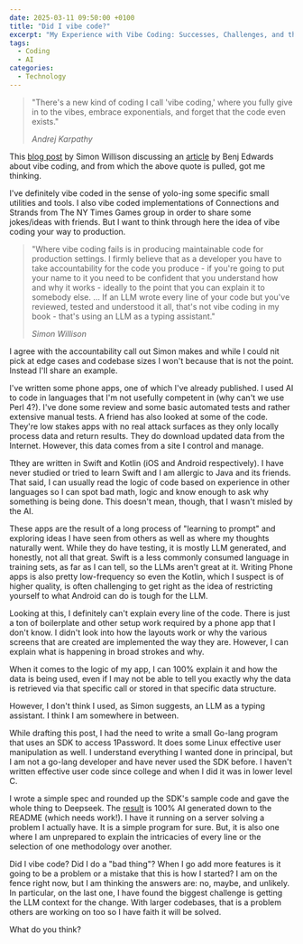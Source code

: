 ```yaml
---
date: 2025-03-11 09:50:00 +0100
title: "Did I vibe code?"
excerpt: "My Experience with Vibe Coding: Successes, Challenges, and the Road to Production"
tags:
  - Coding
  - AI
categories:
  - Technology
---
```


> "There's a new kind of coding I call 'vibe coding,' where you fully give in to the vibes, embrace exponentials, and forget that the code even exists."
>
> <cite>Andrej Karpathy</cite>

This [blog post](https://simonwillison.net/2025/Mar/6/vibe-coding/) by Simon Willison discussing an [article](https://arstechnica.com/ai/2025/03/is-vibe-coding-with-ai-gnarly-or-reckless-maybe-some-of-both/) by Benj Edwards about vibe coding, and from which the above quote is pulled, got me thinking.

I've definitely vibe coded in the sense of yolo-ing some specific small utilities and tools.
I also vibe coded implementations of Connections and Strands from The NY Times Games group in order to share some jokes/ideas with friends.
But I want to think through here the idea of vibe coding your way to production.

> "Where vibe coding fails is in producing maintainable code for production settings. I firmly believe that as a developer you have to take accountability for the code you produce - if you're going to put your name to it you need to be confident that you understand how and why it works - ideally to the point that you can explain it to somebody else. … If an LLM wrote every line of your code but you've reviewed, tested and understood it all, that's not vibe coding in my book - that's using an LLM as a typing assistant."
>
> <cite>Simon Willison</cite>

I agree with the accountability call out Simon makes and while I could nit pick at edge cases and codebase sizes I won't because that is not the point.
Instead I'll share an example.

I've written some phone apps, one of which I've already published.  I used AI to code in languages that I'm not usefully competent in (why can't we use Perl 4?).
I've done some review and some basic automated tests and rather extensive manual tests.
A friend has also looked at some of the code.
They're low stakes apps with no real attack surfaces as they only locally process data and return results.
They do download updated data from the Internet. However, this data comes from a site I control and manage.  

Tthey are written in Swift and Kotlin (iOS and Android respectively).
I have never studied or tried to learn Swift and I am allergic to Java and its friends.
That said, I can usually read the logic of code based on experience in other languages so I can spot bad math, logic and know enough to ask why something is being done.
This doesn't mean, though, that I wasn't misled by the AI.

These apps are the result of a long process of "learning to prompt" and exploring ideas I have seen from others as well as where my thoughts naturally went.
While they do have testing, it is mostly LLM generated, and honestly, not all that great.
Swift is a less commonly consumed language in training sets, as far as I can tell, so the LLMs aren't great at it.
Writing Phone apps is also pretty low-frequency so even the Kotlin, which I suspect is of higher quality, is often challenging to get right as the idea of restricting yourself to what Android can do is tough for the LLM.

Looking at this, I definitely can't explain every line of the code.
There is just a ton of boilerplate and other setup work required by a phone app that I don't know.
I didn't look into how the layouts work or why the various screens that are created are implemented the way they are.
However, I can explain what is happening in broad strokes and why.

When it comes to the logic of my app, I can 100% explain it and how the data is being used, even if I may not be able to tell you exactly why the data is retrieved via that specific call or stored in that specific data structure.

However, I don't think I used, as Simon suggests, an LLM as a typing assistant.
I think I am somewhere in between.

While drafting this post, I had the need to write a small Go-lang program that uses an SDK to access 1Password.  It does some Linux effective user manipulation as well.  I understand everything I wanted done in principal, but I am not a go-lang developer and have never used the SDK before.  I haven't written effective user code since college and when I did it was in lower level C.

I wrote a simple spec and rounded up the SDK's sample code and gave the whole thing to Deepseek.  The [result](https://github.com/bexelbie/op-secret-manager) is 100% AI generated down to the README (which needs work!).  I have it running on a server solving a problem I actually have.  It is a simple program for sure.  But, it is also one where I am unprepared to explain the intricacies of every line or the selection of one methodology over another.

Did I vibe code?
Did I do a "bad thing"?
When I go add more features is it going to be a problem or a mistake that this is how I started?
I am on the fence right now, but I am thinking the answers are: no, maybe, and unlikely.  In particular, on the last one, I have found the biggest challenge is getting the LLM context for the change.  With larger codebases, that is a problem others are working on too so I have faith it will be solved.

What do you think?
